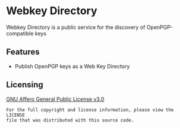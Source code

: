 Webkey Directory
================
Webkey Directory is a public service for the discovery of OpenPGP-compatible keys

## Features
- Publish OpenPGP keys as a Web Key Directory

## Licensing
[GNU Affero General Public License v3.0](LICENSE)

    For the full copyright and license information, please view the LICENSE
    file that was distributed with this source code.
